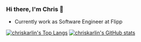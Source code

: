 ### Hi there, I'm Chris 👋
- Currently work as Software Engineer at Flipp


[![chriskarlin's Top Langs](https://github-readme-stats.vercel.app/api/top-langs/?username=chriskarlin)](https://github.com/anuraghazra/github-readme-stats)
[![chriskarlin's GitHub stats](https://github-readme-stats.vercel.app/api?username=chriskarlin)](https://github.com/anuraghazra/github-readme-stats)

